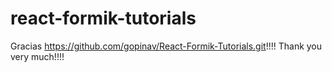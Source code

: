 # react-formik-tutorials
Gracias https://github.com/gopinav/React-Formik-Tutorials.git!!!!
Thank you very much!!!!
